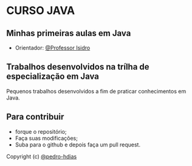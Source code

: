 # CURSO JAVA #
## Minhas primeiras aulas em Java ##
* Orientador: [@Professor Isidro](http://www.professorisidro.com.br)

## Trabalhos desenvolvidos na trílha de especialização em Java ##
  Pequenos trabalhos desenvolvidos a fim de praticar conhecimentos em Java.

## Para contribuir ##
* forque  o repositório;
* Faça suas modificações;
* Suba para o github e depois faça um pull request.

Copyright (c) [@pedro-hdias](https://github.com/pedro-hdias/)